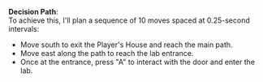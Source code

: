 **Decision Path**:  
To achieve this, I'll plan a sequence of 10 moves spaced at 0.25-second intervals:
- Move south to exit the Player's House and reach the main path.
- Move east along the path to reach the lab entrance.
- Once at the entrance, press "A" to interact with the door and enter the lab.